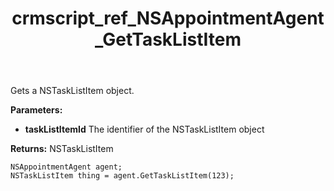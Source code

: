﻿---
title: crmscript_ref_NSAppointmentAgent_GetTaskListItem
description: NSTaskListItem GetTaskListItem(Integer taskListItemId);
intellisense: NSAppointmentAgent.GetTaskListItem
keywords: NSAppointmentAgent,GetTaskListItem
so.topic: reference
---

Gets a NSTaskListItem object.

**Parameters:**
 - **taskListItemId** The identifier of the NSTaskListItem object

**Returns:** NSTaskListItem

```crmscript
NSAppointmentAgent agent;
NSTaskListItem thing = agent.GetTaskListItem(123);
```

